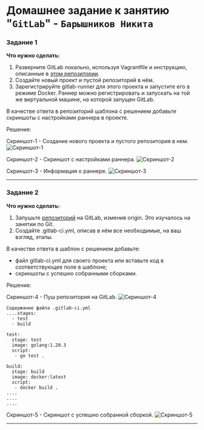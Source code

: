 # Домашнее задание к занятию "`GitLab`" - `Барышников Никита`


### Задание 1

**Что нужно сделать:**

1. Разверните GitLab локально, используя Vagrantfile и инструкцию, описанные в [этом репозитории](https://github.com/netology-code/sdvps-materials/tree/main/gitlab).   
2. Создайте новый проект и пустой репозиторий в нём.
3. Зарегистрируйте gitlab-runner для этого проекта и запустите его в режиме Docker. Раннер можно регистрировать и запускать на той же виртуальной машине, на которой запущен GitLab.

В качестве ответа в репозиторий шаблона с решением добавьте скриншоты с настройками раннера в проекте.

Решение:

Скриншот-1 - Создание нового проекта и пустого репозитория в нем.
![Скриншот-1](https://github.com/BaryshnikovNV/Virtualization-Automation-and-CI-CD/blob/main/img/8-03/8.3.1.2.png)

Скриншот-2 - Скриншот с настройками раннера.
![Скриншот-2](https://github.com/BaryshnikovNV/Virtualization-Automation-and-CI-CD/blob/main/img/8-03/8.3.1.3_v2.png)

Скриншот-3 - Информация о раннере.
![Скриншот-3](https://github.com/BaryshnikovNV/Virtualization-Automation-and-CI-CD/blob/main/img/8-03/8.3.1.3.png)

---

### Задание 2

**Что нужно сделать:**

1. Запушьте [репозиторий](https://github.com/netology-code/sdvps-materials/tree/main/gitlab) на GitLab, изменив origin. Это изучалось на занятии по Git.
2. Создайте .gitlab-ci.yml, описав в нём все необходимые, на ваш взгляд, этапы.

В качестве ответа в шаблон с решением добавьте: 
   
 * файл gitlab-ci.yml для своего проекта или вставьте код в соответствующее поле в шаблоне; 
 * скриншоты с успешно собранными сборками.

Решение:

Скриншот-4 - Пуш репозитория на GitLab.
![Скриншот-4](https://github.com/BaryshnikovNV/Virtualization-Automation-and-CI-CD/blob/main/img/8-03/8.3.2.1.png)

```
Содержание файла .gitlab-ci.yml
....stages:
  - test
  - build

test:
  stage: test
  image: golang:1.20.3
  script: 
   - go test .

build:
  stage: build
  image: docker:latest
  script:
   - docker build .
....
....
....
```

Скриншот-5 - Скриншот с успешно собранной сборкой.
![Скриншот-5](https://github.com/BaryshnikovNV/Virtualization-Automation-and-CI-CD/blob/main/img/8-03/8.3.2.png)

---
